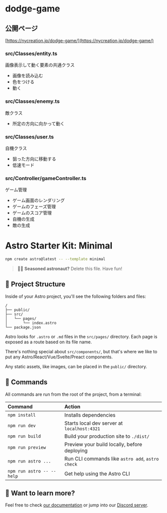 # dodge-game

## 公開ページ
[https://nycreation.jp/dodge-game/](https://nycreation.jp/dodge-game/)

### src/Classes/entity.ts

画像表示して動く要素の共通クラス

- 画像を読み込む
- 色をつける
- 動く

### src/Classes/enemy.ts

敵クラス

- 所定の方向に向かって動く

### src/Classes/user.ts

自機クラス

- 狙った方向に移動する
- 低速モード

### src/Controller/gameController.ts

ゲーム管理

- ゲーム画面のレンダリング
- ゲームのフェーズ管理
- ゲームのスコア管理
- 自機の生成
- 敵の生成

# Astro Starter Kit: Minimal

```sh
npm create astro@latest -- --template minimal
```

> 🧑‍🚀 **Seasoned astronaut?** Delete this file. Have fun!

## 🚀 Project Structure

Inside of your Astro project, you'll see the following folders and files:

```text
/
├── public/
├── src/
│   └── pages/
│       └── index.astro
└── package.json
```

Astro looks for `.astro` or `.md` files in the `src/pages/` directory. Each page is exposed as a route based on its file name.

There's nothing special about `src/components/`, but that's where we like to put any Astro/React/Vue/Svelte/Preact components.

Any static assets, like images, can be placed in the `public/` directory.

## 🧞 Commands

All commands are run from the root of the project, from a terminal:

| Command                   | Action                                           |
| :------------------------ | :----------------------------------------------- |
| `npm install`             | Installs dependencies                            |
| `npm run dev`             | Starts local dev server at `localhost:4321`      |
| `npm run build`           | Build your production site to `./dist/`          |
| `npm run preview`         | Preview your build locally, before deploying     |
| `npm run astro ...`       | Run CLI commands like `astro add`, `astro check` |
| `npm run astro -- --help` | Get help using the Astro CLI                     |

## 👀 Want to learn more?

Feel free to check [our documentation](https://docs.astro.build) or jump into our [Discord server](https://astro.build/chat).
